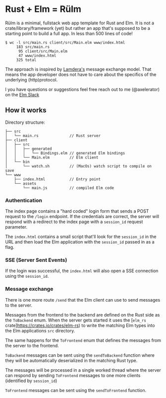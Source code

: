 # Rust + Elm = Rülm

Rülm is a minimal, fullstack web app template for Rust and Elm.
It is not a crate/library/framework (yet) but rather an app that's
supposed to be a starting point to build a full app.
In less than 500 lines of code!

```text
$ wc -l src/main.rs client/src/Main.elm www/index.html
     183 src/main.rs
      95 client/src/Main.elm
      47 www/index.html
     325 total
```

The approach is inspired by [Lamdera's](https://dashboard.lamdera.app/docs) message exchange model.
That means the app developer does not have to care about the specifics of the underlying (http)protocol.

I you have questions or suggestions feel free reach out to me (@axelerator) on the [Elm Slack](https://elm-lang.org/community/slack)

## How it works

Directory structure:

```text
├── src
│   └── main.rs              // Rust server
├── client
│   ├── src
│   │   ├── generated
│   │   │   └── Bindings.elm // generated Elm bindings
│   │   └── Main.elm         // Elm client 
│   └── bin
│       └── watch.sh         // (MacOs) watch script to compile on save
└── www
    ├── index.html           // Entry point
    └── assets
        └── main.js          // compiled Elm code 
```

### Authentication

The index page contains a "hard coded" login form that sends a POST request to the `/login` endpoint.
If the credentials are correct, the server will respond with a redirect to the index page with
a `session_id` request parameter.

The `index.html` contains a small script that'll look for the `session_id` in the URL and then
load the Elm application with the `session_id` passed in as a flag.

### SSE (Server Sent Events)

If the login was successful, the `index.html` will also open a SSE connection using the `session_id`.

### Message exchange

There is one more route `/send` that the Elm client can use to send messages to the server.

Messages from the frontend to the backend are defined on the Rust side as the `ToBackend` enum.
When the server gets started it uses the [`elm_rs` crate]https://crates.io/crates/elm-rs) to write
the matching Elm types into the Elm applications `src` directory.

The same happens for the `ToFrontend` enum that defines the messages from the server to the frontend.

`ToBackend` messages can be sent using the `sendToBackend` function where they will be automatically
deserialized in the matching Rust type.

The messages will be processed in a single worked thread where the server can respond by sending
`ToFrontend` messages to one more clients (identified by `session_id`)

`ToFrontend` messages can be sent using the `sendToFrontend` function.

